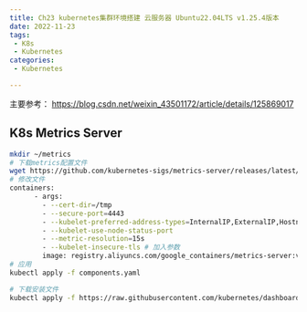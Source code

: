 ```yaml
---
title: Ch23 kubernetes集群环境搭建 云服务器 Ubuntu22.04LTS v1.25.4版本
date: 2022-11-23
tags:
 - K8s
 - Kubernetes
categories:
 - Kubernetes

---
```






主要参考： https://blog.csdn.net/weixin_43501172/article/details/125869017

## K8s Metrics Server



```sh
mkdir ~/metrics
# 下载metrics配置文件
wget https://github.com/kubernetes-sigs/metrics-server/releases/latest/download/components.yaml
# 修改文件
containers:
      - args:
        - --cert-dir=/tmp
        - --secure-port=4443
        - --kubelet-preferred-address-types=InternalIP,ExternalIP,Hostname
        - --kubelet-use-node-status-port
        - --metric-resolution=15s
        - --kubelet-insecure-tls # 加入参数 
        image: registry.aliyuncs.com/google_containers/metrics-server:v0.6.1 # 替换成国内镜像
# 应用
kubectl apply -f components.yaml

```

```sh
# 下载安装文件
kubectl apply -f https://raw.githubusercontent.com/kubernetes/dashboard/v2.7.0/aio/deploy/recommended.yaml

```

